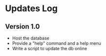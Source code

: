 # Updates Log

## Version 1.0
- Host the database
- Provide a "help" command and a help menu
- Write a script to update the db online